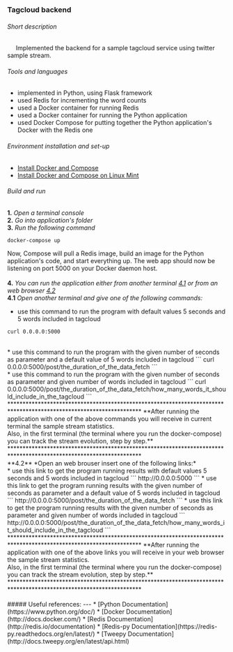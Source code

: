 ### Tagcloud backend

###### Short description
&nbsp;&nbsp;&nbsp;&nbsp; Implemented the backend for a sample tagcloud service using twitter sample stream.

###### Tools and languages
* implemented in Python, using Flask framework
* used Redis for incrementing the word counts
* used a Docker container for running Redis
* used a Docker container for running the Python application
* used Docker Compose for putting together the Python application's Docker with the Redis one

###### Environment installation and set-up
* [Install Docker and Compose](https://docs.docker.com/compose/install)
* [Install Docker and Compose on Linux Mint](https://github.com/docker/docker/issues/4578)

###### Build and run
**1.** *Open a terminal console*</br>
**2.** *Go into application's folder*</br>
**3.** *Run the following command*</br>
```
docker-compose up
```
Now, Compose will pull a Redis image, build an image for the Python application's code, and start everything up.
The web app should now be listening on port 5000 on your Docker daemon host.</br>
</br>
**4.** *You can run the application either from another terminal [4.1](#4.1) or from an web browser [4.2](#4.2)*</br>
<a name="4.1">**4.1**</a> *Open another terminal and give one of the following commands:*</br>
* use this command to run the program with default values 5 seconds and 5 words included in tagcloud
```
curl 0.0.0.0:5000
```
</br>
* use this command to run the program with the given number of seconds as parameter and a default value of 5 words included in tagcloud
```
curl 0.0.0.0:5000/post/the_duration_of_the_data_fetch
```
</br>
* use this command to run the program with the given number of seconds as parameter and given number of words included in tagcloud
```
curl 0.0.0.0:5000/post/the_duration_of_the_data_fetch/how_many_words_it_should_include_in_the_tagcloud
```
</br>
*******************************************************************************************************************
**After running the application with one of the above commands you will receive in current terminal the sample stream statistics.</br>Also, in the first terminal (the terminal where you run the docker-compose) you can track the stream evolution, step by step.**
*******************************************************************************************************************
</br>
<a name="4.2">**4.2**</a> *Open an web brouser insert one of the following links:*</br>
* use this link to get the program running results with default values 5 seconds and 5 words included in tagcloud
```
http://0.0.0.0:5000
```
* use this link to get the program running results with the given number of seconds as parameter and a default value of 5 words included in tagcloud
```
http://0.0.0.0:5000/post/the_duration_of_the_data_fetch
```
* use this link to get the program running results with the given number of seconds as parameter and given number of words included in tagcloud
```
http://0.0.0.0:5000/post/the_duration_of_the_data_fetch/how_many_words_it_should_include_in_the_tagcloud
```
</br>
*******************************************************************************************************************
**After running the application with one of the above links you will receive in your web browser the sample stream statistics.</br>Also, in the first terminal (the terminal where you run the docker-compose) you can track the stream evolution, step by step.**
*******************************************************************************************************************
</br>
</br>
##### Useful references:
---
* [Python Documentation](https://www.python.org/doc/)
* [Docker Documentation](http://docs.docker.com/)
* [Redis Documentation](http://redis.io/documentation)
* [Redis-py Documentation](https://redis-py.readthedocs.org/en/latest/)
* [Tweepy Documentation](http://docs.tweepy.org/en/latest/api.html)

